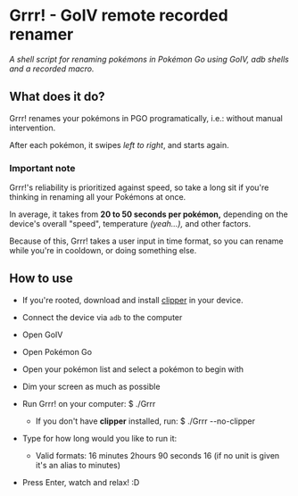 Grrr! - GoIV remote recorded renamer
=====

_A shell script for renaming pokémons in Pokémon Go using GoIV, adb shells and a recorded macro._

## What does it do?

Grrr! renames your pokémons in PGO programatically, i.e.: without manual intervention.

After each pokémon, it swipes *left to right*, and starts again.

### Important note

Grrr!'s reliability is prioritized against speed, so take a long sit if you're thinking in renaming all your Pokémons at once.

In average, it takes from **20 to 50 seconds per pokémon,** depending on the device's overall "speed", temperature _(yeah...),_ and other factors.

Because of this, Grrr! takes a user input in time format, so you can rename while you're in cooldown, or doing something else.


## How to use

- If you're rooted, download and install [clipper](https://github.com/majido/clipper) in your device.

- Connect the device via `adb` to the computer

- Open GoIV

- Open Pokémon Go

- Open your pokémon list and select a pokémon to begin with

- Dim your screen as much as possible

- Run Grrr! on your computer:
        $ ./Grrr

    - If you don't have **clipper** installed, run:
            $ ./Grrr --no-clipper

- Type for how long would you like to run it:
    - Valid formats:
            16 minutes
            2hours
            90 seconds
            16              (if no unit is given it's an alias to minutes)

- Press Enter, watch and relax! :D